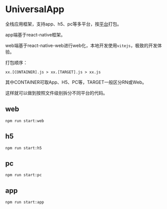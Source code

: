 # UniversalApp

全栈应用框架，支持app、h5、pc等多平台，按[平台](./docs/platform.md)打包。

app端基于react-native框架。

web端基于react-native-web进行web化，本地开发使用`vitejs`，极致的开发体验。

打包顺序：

```
xx.[CONTAINER].js > xx.[TARGET].js > xx.js
```
其中CONTAINER可取App、H5、PC等，TARGET一般区分RN或Web。

这样就可以做到按照文件级别拆分不同平台的代码。


## web

```
npm run start:web
```

## h5

```
npm run start:h5
```

## pc

```
npm run start:pc
```

## app

```
npm run start:app
```
